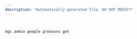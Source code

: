 ```yaml
---
description: "Automatically generated file. DO NOT MODIFY"
---
```


```bash


mgc admin people pronouns get

```